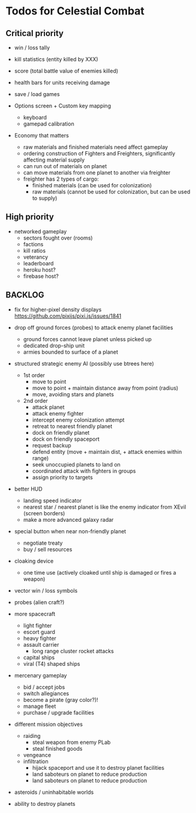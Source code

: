 # Todos for Celestial Combat

## Critical priority

- win / loss tally
- kill statistics (entity killed by XXX)
- score (total battle value of enemies killed)
- health bars for units receiving damage
- save / load games

- Options screen + Custom key mapping
    - keyboard
    - gamepad calibration

- Economy that matters
    - raw materials and finished materials need affect gameplay
    - ordering construction of Fighters and Freighters, significantly affecting material supply
    - can run out of materials on planet
    - can move materials from one planet to another via freighter
    - freighter has 2 types of cargo: 
        - finished materials (can be used for colonization)
        - raw materials (cannot be used for colonization, but can be used to supply)
    
## High priority

- networked gameplay
    - sectors fought over (rooms)
    - factions
    - kill ratios
    - veterancy
    - leaderboard
    - heroku host?
    - firebase host?


## BACKLOG

- fix for higher-pixel density displays
https://github.com/pixijs/pixi.js/issues/1841

- drop off ground forces (probes) to attack enemy planet facilities
    - ground forces cannot leave planet unless picked up
    - dedicated drop-ship unit
    - armies bounded to surface of a planet

- structured strategic enemy AI (possibly use btrees here)
    - 1st order
        - move to point
        - move to point + maintain distance away from point (radius)
        - move, avoiding stars and planets
    - 2nd order
        - attack planet
        - attack enemy fighter
        - intercept enemy colonization attempt
        - retreat to nearest friendly planet
        - dock on friendly planet
        - dock on friendly spaceport
        - request backup
        - defend entity (move + maintain dist, + attack enemies within range)
        - seek unoccupied planets to land on
        - coordinated attack with fighters in groups
        - assign priority to targets


- better HUD
    - landing speed indicator
    - nearest star / nearest planet is like the enemy indicator from XEvil (screen borders)
    - make a more advanced galaxy radar

- special button when near non-friendly planet
    - negotiate treaty
    - buy / sell resources

- cloaking device
    - one time use (actively cloaked until ship is damaged or fires a weapon)

- vector win / loss symbols    

- probes (alien craft?)

- more spacecraft
    - light fighter
    - escort guard 
    - heavy fighter
    - assault carrier
        - long range cluster rocket attacks
    - capital ships
    - viral (T4) shaped ships

- mercenary gameplay
    - bid / accept jobs
    - switch allegiances
    - become a pirate (gray color?)!
    - manage fleet
    - purchase / upgrade facilities

- different mission objectives
    - raiding
        - steal weapon from enemy PLab
        - steal finished goods
    - vengeance
    - infiltration
        - hijack spaceport and use it to destroy planet facilities
        - land saboteurs on planet to reduce production
        - land saboteurs on planet to reduce production
 
- asteroids / uninhabitable worlds
- ability to destroy planets